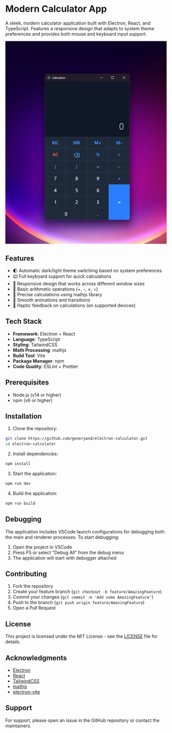 # Modern Calculator App

A sleek, modern calculator application built with Electron, React, and TypeScript. Features a responsive design that adapts to system theme preferences and provides both mouse and keyboard input support.

![Calculator Screenshot](.github/screenshots/calculator.png) <!-- You'll need to add this -->

## Features

- 🌓 Automatic dark/light theme switching based on system preferences
- ⌨️ Full keyboard support for quick calculations
- 📱 Responsive design that works across different window sizes
- 🔢 Basic arithmetic operations (+, -, ×, ÷)
- 🎯 Precise calculations using mathjs library
- 💫 Smooth animations and transitions
- 📳 Haptic feedback on calculations (on supported devices)

## Tech Stack

- **Framework**: Electron + React
- **Language**: TypeScript
- **Styling**: TailwindCSS
- **Math Processing**: mathjs
- **Build Tool**: Vite
- **Package Manager**: npm
- **Code Quality**: ESLint + Prettier

## Prerequisites

- Node.js (v14 or higher)
- npm (v6 or higher)

## Installation

1. Clone the repository:

```bash
git clone https://github.com/generyand/electron-calculator.git
cd electron-calculator
```

2. Install dependencies:

```bash
npm install
```

3. Start the application:

```bash
npm run dev
```

4. Build the application:

```bash
npm run build
```

## Debugging

The application includes VSCode launch configurations for debugging both the main and renderer processes. To start debugging:

1. Open the project in VSCode
2. Press F5 or select "Debug All" from the debug menu
3. The application will start with debugger attached

## Contributing

1. Fork the repository
2. Create your feature branch (`git checkout -b feature/AmazingFeature`)
3. Commit your changes (`git commit -m 'Add some AmazingFeature'`)
4. Push to the branch (`git push origin feature/AmazingFeature`)
5. Open a Pull Request

## License

This project is licensed under the MIT License - see the [LICENSE](LICENSE) file for details.

## Acknowledgments

- [Electron](https://www.electronjs.org/)
- [React](https://reactjs.org/)
- [TailwindCSS](https://tailwindcss.com/)
- [mathjs](https://mathjs.org/)
- [electron-vite](https://electron-vite.org/)

## Support

For support, please open an issue in the GitHub repository or contact the maintainers.